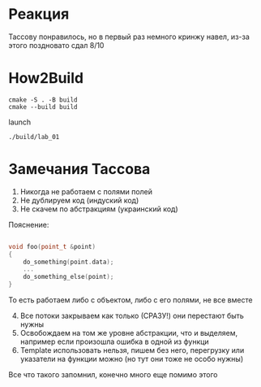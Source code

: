 # Реакция

Тассову понравилось, но в первый раз немного кринжу навел, из-за этого поздновато сдал
8/10

# How2Build

```
cmake -S . -B build
cmake --build build
```

launch

```
./build/lab_01
```

# Замечания Тассова

1. Никогда не работаем с полями полей
2. Не дублируем код (индуский код)
3. Не скачем по абстракциям (украинский код)

Пояснение:

```C++

void foo(point_t &point)
{
    do_something(point.data);
    ...
    do_something_else(point);
}

```

То есть работаем либо с объектом, либо с его полями, не все вместе

4. Все потоки закрываем как только (СРАЗУ!) они перестают быть нужны
5. Освобождаем на том же уровне абстракции, что и выделяем, например если произошла ошибка в одной из функци
6. Template использовать нельзя, пишем без него, перегрузку или указатели на функции можно (но тут они тоже не особо нужны)

Все что такого запомнил, конечно много еще помимо этого
